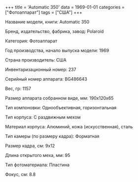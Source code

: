 +++
title = 'Automatic 350'
data = 1969-01-01
categories = ["Фотоаппарат"]
tags = ["США"]
+++

Название модели, книги: Automatic 350

Бренд, издательство, фабрика, завод: Polaroid

Категория: Фотоаппарат

Год производства, начало выпуска модели: 1969

Страна производитель: США

Инвентаризационный номер: 237

Серийный номер аппарата: BG486643

Вес, гр: 1157

Размер аппарата  собранном виде, мм: 190x120x65

Тип компоновки: Однообъективная, горизонтальная

Тип корпуса: С раздвижным мехом

Материал корпуса: Алюминий, кожа (искусственная), сталь

Тип камеры (по размеру кадра): Форматная

Размер кадра, см: 9х12

Длина открытого меха, мм: 95

Тип фотоматериала: Пластина

Фокус, см: 8.8

